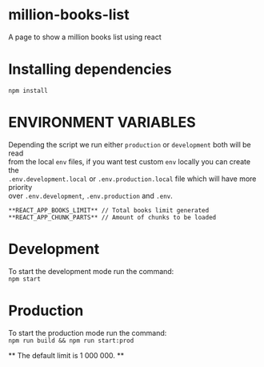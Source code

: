 # million-books-list
A page to show a million books list using react

# Installing dependencies
`
  npm install
`
# ENVIRONMENT VARIABLES
Depending the script we run either `production` or `development` both will be read   
from the local `env` files, if you want test custom `env` locally you can create the   
`.env.development.local` or `.env.production.local` file which will have more priority   
over `.env.development`, `.env.production` and `.env`.

`
  **REACT_APP_BOOKS_LIMIT** // Total books limit generated
  **REACT_APP_CHUNK_PARTS** // Amount of chunks to be loaded
`

# Development
To start the development mode run the command:   
`
  npm start
`

# Production
To start the production mode run the command:   
`
  npm run build && npm run start:prod
`

** The default limit is 1 000 000. **
